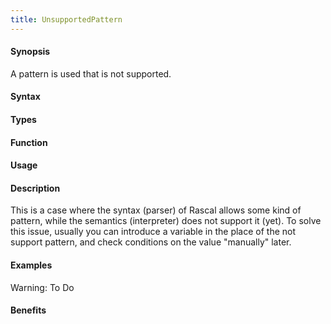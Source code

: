 ```yaml
---
title: UnsupportedPattern
---
```


#### Synopsis

A pattern is used that is not supported.

#### Syntax

#### Types

#### Function
       
#### Usage

#### Description

This is a case where the syntax (parser) of Rascal allows some kind of pattern, while the semantics (interpreter) does not support it (yet).
To solve this issue, usually you can introduce a variable in the place of the not support pattern, and check conditions on the value "manually" later.

#### Examples

Warning: To Do

#### Benefits


